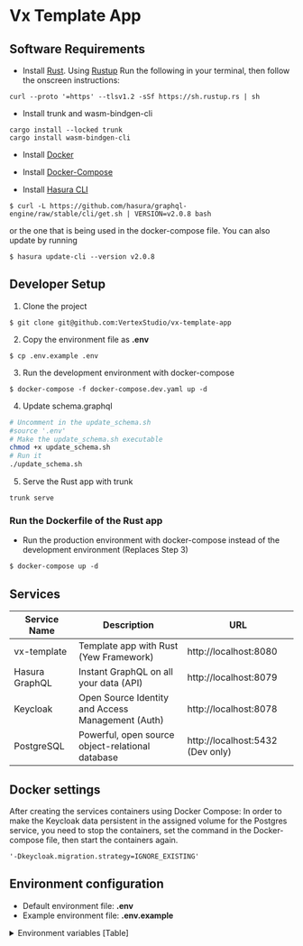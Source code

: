 # Vx Template App

## Software Requirements

- Install [Rust](https://www.rust-lang.org/). Using [Rustup](https://rustup.rs/)
Run the following in your terminal, then follow the onscreen instructions:
```
curl --proto '=https' --tlsv1.2 -sSf https://sh.rustup.rs | sh
```

- Install trunk and wasm-bindgen-cli
```
cargo install --locked trunk
cargo install wasm-bindgen-cli
```

- Install [Docker](https://docs.docker.com/engine/install/ubuntu)

- Install [Docker-Compose](https://docs.docker.com/compose/install)

- Install [Hasura CLI](https://hasura.io/docs/latest/graphql/core/hasura-cli/install-hasura-cli.html)
```
$ curl -L https://github.com/hasura/graphql-engine/raw/stable/cli/get.sh | VERSION=v2.0.8 bash
```
or the one that is being used in the docker-compose file. You can also update by running
```
$ hasura update-cli --version v2.0.8
```

## Developer Setup

1. Clone the project
```
$ git clone git@github.com:VertexStudio/vx-template-app
```

2. Copy the environment file as **.env**
```
$ cp .env.example .env
```

3. Run the development environment with docker-compose
```
$ docker-compose -f docker-compose.dev.yaml up -d
```

4. Update schema.graphql
```bash
# Uncomment in the update_schema.sh
#source '.env'
# Make the update_schema.sh executable
chmod +x update_schema.sh
# Run it
./update_schema.sh
```

5. Serve the Rust app with trunk
```
trunk serve
```

### Run the Dockerfile of the Rust app

- Run the production environment with docker-compose instead of the development environment (Replaces Step 3)
```
$ docker-compose up -d
```

## Services

| Service Name                | Description                                       | URL                              |
| --------------------------- | ------------------------------------------------  | -------------------------------- |
| vx-template                 | Template app with Rust (Yew Framework)            | http://localhost:8080            |
| Hasura GraphQL              | Instant GraphQL on all your data (API)            | http://localhost:8079            |
| Keycloak                    | Open Source Identity and Access Management (Auth) | http://localhost:8078            |
| PostgreSQL                  | Powerful, open source object-relational database  | http://localhost:5432 (Dev only) |

## Docker settings

After creating the services containers using Docker Compose:
In order to make the Keycloak data persistent in the assigned volume for the Postgres service, you need to stop the containers, set the command in the
Docker-compose file, then start the containers again.
```
'-Dkeycloak.migration.strategy=IGNORE_EXISTING'
```

## Environment configuration

- Default environment file: **.env**
- Example environment file: **.env.example**

<details>
<summary>Environment variables [Table]</summary>

| Variable Name               | Description                             |
| --------------------------- | --------------------------------------- |
| HASURA_ENDPOINT             | Hasura API Url                          |
| HASURA_WS_ENDPOINT          | Hasura WS API Url                       |
| DATABASE_HOST               | Postgres database host                  |
| POSTGRES_USER               | Postgres default user                   |
| POSTGRES_PASSWORD           | Postgres default password               |
| POSTGRES_DB                 | Postgres default database name          |
| DB_VENDOR                   | Database management vendor              |
| DB_ADDR                     | Address of postgres server for Keycloak |
| DB_DATABASE                 | Keycloak postgres database name         |
| DB_SCHEMA                   | Keycloak postgres schema name           |
| DB_PASSWORD                 | Keycloak postgres database password     |
| KEYCLOAK_USER               | Keycloak default username               |
| KEYCLOAK_PASSWORD           | Keycloak default password               |
| HASURA_GRAPHQL_DATABASE_URL | Postgres Database Url                   |
| HASURA_GRAPHQL_ADMIN_SECRET | Hasura GraphQL Admin Secret             |
| KEYCLOAK_PUBLIC_KEY         | Keycloak RS256 public key               |
| HASURA_GRAPHQL_JWT_SECRET   | JWT secret key                          |

</details>
